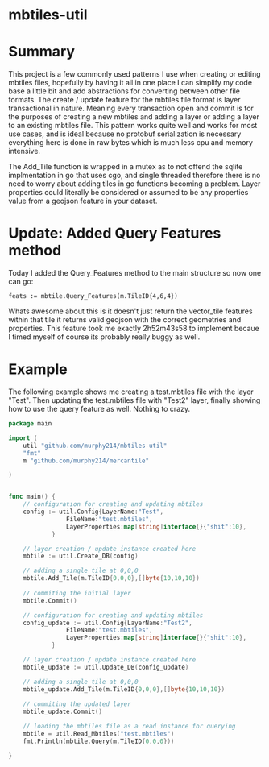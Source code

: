 # mbtiles-util

# Summary 

This project is a few commonly used patterns I use when creating or editing mbtiles files, hopefully by having it all in one place I can simplify my code base a little bit and add abstractions for converting between other file formats. The create / update feature for the mbtiles file format is layer transactional in nature. Meaning every transaction open and commit is for the purposes of creating a new mbtiles and adding a layer or adding a layer to an existing mbtiles file. This pattern works quite well and works for most use cases, and is ideal because no protobuf serialization is necessary everything here is done in raw bytes which is much less cpu and memory intensive. 

The Add_Tile function is wrapped in a mutex as to not offend the sqlite implmentation in go that uses cgo, and single threaded therefore there is no need to worry about adding tiles in go functions becoming a problem. Layer properties could literally be considered or assumed to be any properties value from a geojson feature in your dataset.

# Update: Added Query Features method 

Today I added the Query_Features method to the main structure so now one can go:

```golang
feats := mbtile.Query_Features(m.TileID{4,6,4})
```

Whats awesome about this is it doesn't just return the vector_tile features within that tile it returns valid geojson with the correct geometries and properties. This feature took me exactly 2h52m43s58 to implement becaue I timed myself of course its probably really buggy as well. 




# Example

The following example shows me creating a test.mbtiles file with the layer "Test". Then updating the test.mbtiles file with "Test2" layer, finally showing how to use the query feature as well. Nothing to crazy. 

```go
package main 

import (
	util "github.com/murphy214/mbtiles-util"
	"fmt"
	m "github.com/murphy214/mercantile"

)


func main() {
	// configuration for creating and updating mbtiles	
	config := util.Config{LayerName:"Test",
				FileName:"test.mbtiles",
				LayerProperties:map[string]interface{}{"shit":10},
			}

	// layer creation / update instance created here
	mbtile := util.Create_DB(config)

	// adding a single tile at 0,0,0
	mbtile.Add_Tile(m.TileID{0,0,0},[]byte{10,10,10})
	
	// commiting the initial layer
	mbtile.Commit()

	// configuration for creating and updating mbtiles	
	config_update := util.Config{LayerName:"Test2",
				FileName:"test.mbtiles",
				LayerProperties:map[string]interface{}{"shit":10},
			}

	// layer creation / update instance created here
	mbtile_update := util.Update_DB(config_update)

	// adding a single tile at 0,0,0
	mbtile_update.Add_Tile(m.TileID{0,0,0},[]byte{10,10,10})
	
	// commiting the updated layer
	mbtile_update.Commit()

	// loading the mbtiles file as a read instance for querying
	mbtile = util.Read_Mbtiles("test.mbtiles")
	fmt.Println(mbtile.Query(m.TileID{0,0,0}))

}
```
